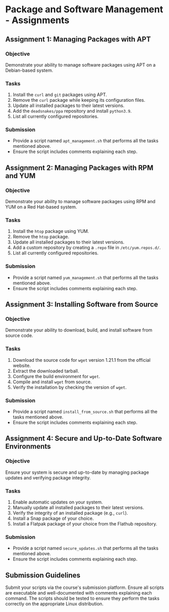 # Package and Software Management - Assignments

## Assignment 1: Managing Packages with APT

### Objective
Demonstrate your ability to manage software packages using APT on a Debian-based system.

### Tasks
1. Install the `curl` and `git` packages using APT.
2. Remove the `curl` package while keeping its configuration files.
3. Update all installed packages to their latest versions.
4. Add the `deadsnakes/ppa` repository and install `python3.9`.
5. List all currently configured repositories.

### Submission
- Provide a script named `apt_management.sh` that performs all the tasks mentioned above.
- Ensure the script includes comments explaining each step.

## Assignment 2: Managing Packages with RPM and YUM

### Objective
Demonstrate your ability to manage software packages using RPM and YUM on a Red Hat-based system.

### Tasks
1. Install the `htop` package using YUM.
2. Remove the `htop` package.
3. Update all installed packages to their latest versions.
4. Add a custom repository by creating a `.repo` file in `/etc/yum.repos.d/`.
5. List all currently configured repositories.

### Submission
- Provide a script named `yum_management.sh` that performs all the tasks mentioned above.
- Ensure the script includes comments explaining each step.

## Assignment 3: Installing Software from Source

### Objective
Demonstrate your ability to download, build, and install software from source code.

### Tasks
1. Download the source code for `wget` version 1.21.1 from the official website.
2. Extract the downloaded tarball.
3. Configure the build environment for `wget`.
4. Compile and install `wget` from source.
5. Verify the installation by checking the version of `wget`.

### Submission
- Provide a script named `install_from_source.sh` that performs all the tasks mentioned above.
- Ensure the script includes comments explaining each step.

## Assignment 4: Secure and Up-to-Date Software Environments

### Objective
Ensure your system is secure and up-to-date by managing package updates and verifying package integrity.

### Tasks
1. Enable automatic updates on your system.
2. Manually update all installed packages to their latest versions.
3. Verify the integrity of an installed package (e.g., `curl`).
4. Install a Snap package of your choice.
5. Install a Flatpak package of your choice from the Flathub repository.

### Submission
- Provide a script named `secure_updates.sh` that performs all the tasks mentioned above.
- Ensure the script includes comments explaining each step.

## Submission Guidelines

Submit your scripts via the course's submission platform. Ensure all scripts are executable and well-documented with comments explaining each command. The scripts should be tested to ensure they perform the tasks correctly on the appropriate Linux distribution.